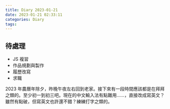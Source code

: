 ```yaml
---
title: Diary 2023-01-21
date: 2023-01-21 02:33:11
categories: Diary
tags:
---
```


## 待處理

- JS 複習
- 作品規劃與製作
- 履歷改寫
- 求職

2023 年農曆年除夕，昨晚午夜左右回到老家。接下來有一段時間應該都是在拜拜之類的。至少初一到初三吧。現在的中文輸入法有點難用……，直接改成寫英文？雖然有點破，但寫英文也許還不錯？練練打字之類的。
